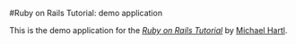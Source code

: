 #Ruby on Rails Tutorial: demo application

This is the demo application for the [*Ruby on Rails Tutorial*](http://railstutorial.org) by [Michael Hartl](http://michaelhartl.com).
